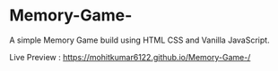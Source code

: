 # Memory-Game-
A simple Memory Game build using HTML CSS and Vanilla JavaScript.

Live Preview : https://mohitkumar6122.github.io/Memory-Game-/